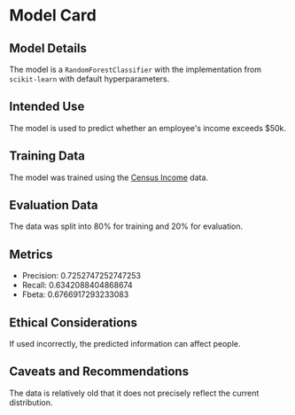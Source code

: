 # Model Card

## Model Details

The model is a `RandomForestClassifier` with the implementation from `scikit-learn` with default hyperparameters.

## Intended Use

The model is used to predict whether an employee's income exceeds $50k.

## Training Data

The model was trained using the [Census Income](https://archive.ics.uci.edu/dataset/20/census+income) data.

## Evaluation Data

The data was split into 80% for training and 20% for evaluation.

## Metrics

- Precision: 0.7252747252747253
- Recall: 0.6342088404868674
- Fbeta: 0.6766917293233083

## Ethical Considerations

If used incorrectly, the predicted information can affect people.

## Caveats and Recommendations

The data is relatively old that it does not precisely reflect the current distribution.
